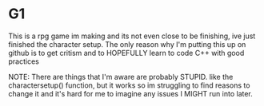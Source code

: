 # G1

This is a rpg game im making and its not even close to be finishing, ive just finished the character setup. 
The only reason why I'm putting this up on github is to get critism and to HOPEFULLY learn to code C++ with good practices

NOTE: There are things that I'm aware are probably STUPID. like the charactersetup() function, but it works so im struggling to find reasons to change it and it's hard for me to imagine any issues I MIGHT run into later.
